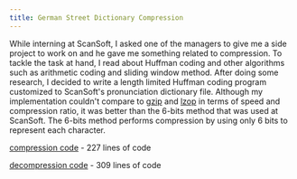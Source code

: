 ```yaml
---
title: German Street Dictionary Compression
---
```

While interning at ScanSoft, I asked one of the managers to give me a side
project to work on and he gave me something related to compression. To tackle
the task at hand, I read about Huffman coding and other algorithms such as
arithmetic coding and sliding window method. After doing some research, I
decided to write a length limited Huffman coding program customized to
ScanSoft's pronunciation dictionary file. Although my implementation couldn't
compare to [gzip](http://www.gzip.org/) and [lzop](http://www.lzop.org/) in
terms of speed and compression ratio, it was better than the 6-bits method that
was used at ScanSoft. The 6-bits method performs compression by using only 6
bits to represent each character.

[compression code](/files/compression/compress.c) - 227 lines of code

[decompression code](/files/compression/decompress.c) - 309 lines of code
